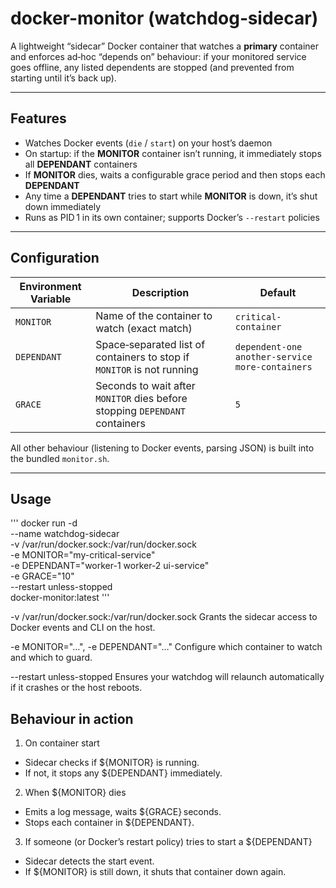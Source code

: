 # docker-monitor (watchdog‑sidecar)

A lightweight “sidecar” Docker container that watches a **primary** container and enforces ad‑hoc “depends on” behaviour: if your monitored service goes offline, any listed dependents are stopped (and prevented from starting until it’s back up).

---

## Features

- Watches Docker events (`die` / `start`) on your host’s daemon  
- On startup: if the **MONITOR** container isn’t running, it immediately stops all **DEPENDANT** containers  
- If **MONITOR** dies, waits a configurable grace period and then stops each **DEPENDANT**  
- Any time a **DEPENDANT** tries to start while **MONITOR** is down, it’s shut down immediately  
- Runs as PID 1 in its own container; supports Docker’s `--restart` policies

---

## Configuration

| Environment Variable | Description                                                                                  | Default                                    |
|----------------------|----------------------------------------------------------------------------------------------|--------------------------------------------|
| `MONITOR`            | Name of the container to watch (exact match)                                                 | `critical-container`                       |
| `DEPENDANT`          | Space‑separated list of containers to stop if `MONITOR` is not running                       | `dependent-one another-service more-containers` |
| `GRACE`              | Seconds to wait after `MONITOR` dies before stopping `DEPENDANT` containers                  | `5`                                        |

All other behaviour (listening to Docker events, parsing JSON) is built into the bundled `monitor.sh`.

---

## Usage

'''
docker run -d \
  --name watchdog-sidecar \
  -v /var/run/docker.sock:/var/run/docker.sock \
  -e MONITOR="my-critical-service" \
  -e DEPENDANT="worker-1 worker-2 ui-service" \
  -e GRACE="10" \
  --restart unless-stopped \
  docker-monitor:latest
'''

-v /var/run/docker.sock:/var/run/docker.sock
Grants the sidecar access to Docker events and CLI on the host.

-e MONITOR="…", -e DEPENDANT="…"
Configure which container to watch and which to guard.

--restart unless-stopped
Ensures your watchdog will relaunch automatically if it crashes or the host reboots.

## Behaviour in action

1. On container start
  * Sidecar checks if ${MONITOR} is running.
  * If not, it stops any ${DEPENDANT} immediately.

2. When ${MONITOR} dies
  * Emits a log message, waits ${GRACE} seconds.
  * Stops each container in ${DEPENDANT}.

3. If someone (or Docker’s restart policy) tries to start a ${DEPENDANT}
  * Sidecar detects the start event.
  * If ${MONITOR} is still down, it shuts that container down again.
